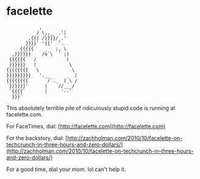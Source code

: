 # facelette

                ,
               / \,,_  .'|
            ,{{| /}}}}/_.'
           }}}}` '{{'  '.
         {{{{{    _   ;, \
      ,}}}}}}    /o`\  ` ;)
     {{{{{{   /           (
     }}}}}}   |            \
    {{{{{{{{   \            \
    }}}}}}}}}   '.__      _  |
    {{{{{{{{       /`._  (_\ /
     }}}}}}'      |    //___/
     `{{{{`       |     '--'
      }}}`


This absolutely terrible pile of ridiculously stupid code is running at
facelette.com.

For FaceTimes, dial: [http://facelette.com](http://facelette.com)

For the backstory, dial: [http://zachholman.com/2010/10/facelette-on-techcrunch-in-three-hours-and-zero-dollars/](http://zachholman.com/2010/10/facelette-on-techcrunch-in-three-hours-and-zero-dollars/)

For a good time, dial your mom. lol can't help it.